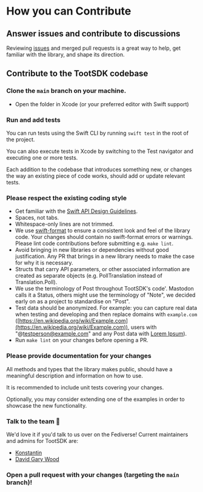 # How you can Contribute

## Answer issues and contribute to discussions

Reviewing [issues](https://github.com/TootSDK/TootSDK/issues) and merged pull requests is a great way to help, get familiar with the library, and shape its direction.

## Contribute to the TootSDK codebase

### Clone the `main` branch on your machine.

- Open the folder in Xcode (or your preferred editor with Swift support)

### Run and add tests

You can run tests using the Swift CLI by running `swift test` in the root of the project.

You can also execute tests in Xcode by switching to the Test navigator and executing one or more tests.

Each addition to the codebase that introduces something new, or changes the way an existing piece of code works, should add or update relevant tests.

### Please respect the existing coding style

- Get familiar with the [Swift API Design Guidelines](https://www.swift.org/documentation/api-design-guidelines/).
- Spaces, not tabs.
- Whitespace-only lines are not trimmed.
- We use [swift-format](https://github.com/apple/swift-format) to ensure a consistent look and feel of the library code. Your changes should contain no swift-format errors or warnings. Please lint code contributions before submitting e.g. `make lint`.
- Avoid bringing in new libraries or dependencies without good justification. Any PR that brings in a new library needs to make the case for why it is necessary.
- Structs that carry API parameters, or other associated information are created as separate objects (e.g. PollTranslation instead of Translation.Poll).
- We use the terminology of Post throughout TootSDK's code'. Mastodon calls it a Status, others might use the terminology of "Note", we decided early on as a project to standardise on "Post".
- Test data should be anonymized. For example: you can capture real data when testing and developing and then replace domains with `example.com` ([https://en.wikipedia.org/wiki/Example.com](https://en.wikipedia.org/wiki/Example.com)), users with "@testperson@example.com" and any Post data with [Lorem Ipsum](https://en.wikipedia.org/wiki/Lorem_ipsum)).
- Run `make lint` on your changes before opening a PR.

### Please provide documentation for your changes

All methods and types that the library makes public, should have a meaningful description and information on how to use.

It is recommended to include unit tests covering your changes.

Optionally, you may consider extending one of the examples in order to showcase the new functionality.

### Talk to the team 🤙

We'd love it if you'd talk to us over on the Fediverse! Current maintainers and admins for TootSDK are:

- [Konstantin](https://social.headbright.eu/@konstantin)
- [David Gary Wood](https://social.davidgarywood.com/@davidgarywood)

### Open a pull request with your changes (targeting the `main` branch)!
